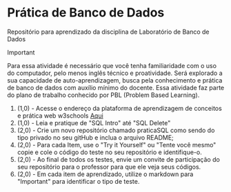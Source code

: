 # Prática de Banco de Dados
Repositório para aprendizado da disciplina de Laboratório de Banco de Dados

> [!Important]
> Para essa atividade é necessário que você tenha familiaridade com o uso do computador, pelo menos inglês técnico e proatividade.
> Será explorado a sua capacidade de auto-aprendizagem, busca pela conhecimento e prática de banco de dados com auxílio mínimo do docente.
> Essa atividade faz parte do plano de trabalho conhecido por PBL (Problem Based Learning).

1. (1,0) - Acesse o endereço da plataforma de aprendizagem de conceitos e prática web w3schools [Aqui](https://www.w3schools.com/sql/sql_intro.asp)
2. (1,0) - Leia e pratique de "SQL Intro" até "SQL Delete"
3. (2,0) - Crie um novo repositório chamado praticaSQL como sendo do tipo privado no seu gitHub e inclua o arquivo README;
4. (2,0) - Para cada Item, use o "Try it Yourself" ou "Tente você mesmo" copie e cole o código do teste no seu repositório e identifique-o.
5. (2,0) - Ao final de todos os testes, envie um convite de participação do seu repositório para o professor para que ele veja seus códigos.
6. (2,0) - Em cada item de aprendizado, utilize o markdown para "Important" para identificar o tipo de teste.

